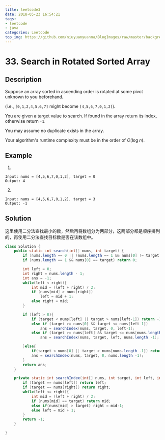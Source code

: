 ```yaml
---
title: leetcode3
date: 2018-05-23 16:54:21
tags:
- leetcode
- java
categories: Leetcode
top_img: https://github.com/niuyuanyuanna/BlogImages/raw/master/background/LeetCode.png
---
```


# 33. Search in Rotated Sorted Array 

## Description

Suppose an array sorted in ascending order is rotated at some pivot unknown to you beforehand.

(i.e., `[0,1,2,4,5,6,7]` might become `[4,5,6,7,0,1,2]`).

You are given a target value to search. If found in the array return its index, otherwise return `-1`.

You may assume no duplicate exists in the array.

Your algorithm's runtime complexity must be in the order of *O*(log *n*).

## Example

1. 

```
Input: nums = [4,5,6,7,0,1,2], target = 0
Output: 4
```

2. 

```
Input: nums = [4,5,6,7,0,1,2], target = 3
Output: -1

```



## Solution

这里使用二分法查找最小的数，然后再将数组分为两部分，这两部分都是顺序排列的，再使用二分法查找目标数是否在该数组中。

```java
class Solution {
    public static int search(int[] nums, int target) {
        if (nums.length == 0 || (nums.length == 1 && nums[0] != target)) return -1;
        if (nums.length == 1 && nums[0] == target) return 0;

        int left = 0;
        int right = nums.length - 1;
        int ans = -1;
        while(left < right){
            int mid = (left + right) / 2;
            if (nums[mid] > nums[right])
                left = mid + 1;
            else right = mid;
        }

        if (left > 0){
            if (target < nums[left] || target > nums[left-1]) return -1;
            else if (target >= nums[0] && target <= nums[left-1])
                ans = searchIndex(nums, target, 0, left-1);
            else if (target >= nums[left] && target <= nums[nums.length -1])
                ans = searchIndex(nums, target, left, nums.length -1);

        }else{
            if(target < nums[0] || target > nums[nums.length -1]) return -1;
            ans = searchIndex(nums, target, 0, nums.length -1);
        }
        return ans;
    }

    private static int searchIndex(int[] nums, int target, int left, int right){
        if (target == nums[left]) return left;
        if (target == nums[right]) return right;
        while(left <= right){
            int mid = (left + right) / 2;
            if (nums[mid] == target) return mid;
            else if(nums[mid] > target) right = mid-1;
            else left = mid + 1;
        }
        return -1;
    }

}
```

